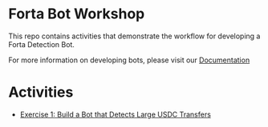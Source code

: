 # Forta Bot Workshop

This repo contains activities that demonstrate the workflow for developing a Forta Detection Bot.

For more information on developing bots, please visit our [Documentation](https://docs.forta.network)

# Activities

- [Exercise 1: Build a Bot that Detects Large USDC Transfers](activity-1-large-token-transfers)
